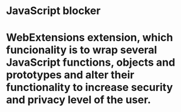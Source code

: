 # JavaScript blocker

# WebExtensions extension, which funcionality is to wrap several JavaScript functions, objects and prototypes and alter their functionality to increase security and privacy level of the user.

